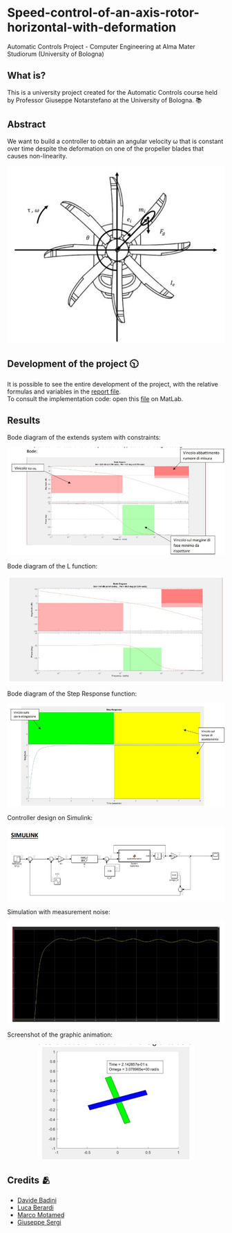 # Speed-control-of-an-axis-rotor-horizontal-with-deformation
Automatic Controls Project - Computer Engineering at Alma Mater Studiorum (University of Bologna)

## What is?
This is a university project created for the Automatic Controls course held by Professor Giuseppe Notarstefano at the University of Bologna. :books:

## Abstract
We want to build a controller to obtain an angular velocity ω that is constant over time despite
the deformation on one of the propeller blades that causes non-linearity.

<p align="center">
  <img src="Images/elica.jpg">
</p>

## Development of the project 🕥
It is possible to see the entire development of the project, with the relative formulas and variables in the [report file](https://github.com/UniIdeas/Speed-control-of-an-axis-rotor-horizontal-with-deformation/blob/main/Report/RELAZIONE.pdf).<br>
To consult the implementation code: open this [file](https://github.com/UniIdeas/Speed-control-of-an-axis-rotor-horizontal-with-deformation/blob/main/ProjectFiles/PROGETTO_gruppoE.m) on MatLab.

## Results
Bode diagram of the extends system with constraints:
<p align="center">
  <img src="Images/DiagrammaBode2.jpg">
</p>


Bode diagram of the L function:
<p align="center">
  <img src="Images/DiagrammaBodeLs.jpg">
</p>


Bode diagram of the Step Response function:
<p align="center">
  <img src="Images/StepResponse.jpg">
</p>


Controller design on Simulink:
<p align="center">
  <img src="Images/Simulink.jpg">
</p>


Simulation with measurement noise:
<p align="center">
  <img src="Images/Simulation.jpg">
</p>


Screenshot of the graphic animation:
<p align="center">
  <img src="Images/ScreenshotGraphicAnimation.jpg">
</p>


## Credits 🫂
- [Davide Badini](https://github.com/UniIdeas)
- [Luca Berardi](https://github.com/LucaBerardi6)
- [Marco Motamed](https://github.com/MotaMarco)
- [Giuseppe Sergi](https://github.com/GiuseppeSergi3) 
